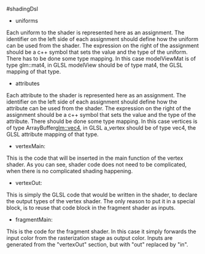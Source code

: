 
#shadingDsl

 * uniforms

  Each uniform to the shader is represented here as an
  assignment. The identifier on the left side of each assignment
  should define how the uniform can be used from the shader. The
  expression on the right of the assignment should be a c++ symbol
  that sets the value and the type of the uniform. There has to be
  done some type mapping. In this case modelViewMat is of type
  glm::mat4, in GLSL modelView should be of type mat4, the GLSL
  mapping of that type.

 * attributes

  Each attribute to the shader is represented here as an
  assignment. The identifier on the left side of each assignment
  should define how the attribute can be used from the shader. The
  expression on the right of the assignment should be a c++ symbol
  that sets the value and the type of the attribute. There should be
  done some type mapping. In this case vertices is of type
  ArrayBuffer<glm::vec4>, in GLSL a_vertex should be of type vec4, the
  GLSL attribute mapping of that type.

 * vertexMain:

  This is the code that will be inserted in the main function of the
  vertex shader. As you can see, shader code does not need to be
  complicated, when there is no complicated shading happening.

 * vertexOut:

  This is simply the GLSL code that would be written in the shader, to
  declare the output types of the vertex shader. The only reason to
  put it in a special block, is to reuse that code block in the
  fragment shader as inputs.

 * fragmentMain:

  This is the code for the fragment shader. In this case it simply
  forwards the input color from the rasterization stage as output
  color. Inputs are generated from the "vertexOut" section, but with
  "out" replaced by "in".
